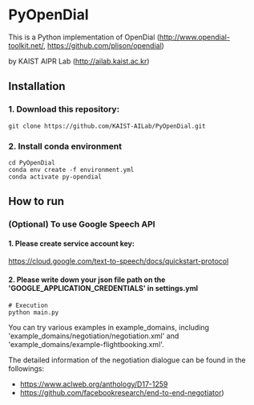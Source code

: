 # PyOpenDial

This is a Python implementation of OpenDial (http://www.opendial-toolkit.net/, https://github.com/plison/opendial) 

by KAIST AIPR Lab (http://ailab.kaist.ac.kr)

## Installation
### 1. Download this repository:
```
git clone https://github.com/KAIST-AILab/PyOpenDial.git
```

### 2. Install conda environment
```
cd PyOpenDial
conda env create -f environment.yml
conda activate py-opendial
```

## How to run

### (Optional) To use Google Speech API

#### 1. Please create service account key:
https://cloud.google.com/text-to-speech/docs/quickstart-protocol

#### 2. Please write down your json file path on the 'GOOGLE_APPLICATION_CREDENTIALS' in settings.yml

```
# Execution
python main.py
```
You can try various examples in example_domains, including 'example_domains/negotiation/negotiation.xml' and 'example_domains/example-flightbooking.xml'.

The detailed information of the negotiation dialogue can be found in the followings:
- https://www.aclweb.org/anthology/D17-1259
- https://github.com/facebookresearch/end-to-end-negotiator)
